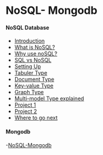 # NoSQL- Mongodb

#### NoSQL Database ####
- [Introduction](introduction/)
- [What is NoSQL?](what-is-noSQL/)
- [Why use noSQL?](why-use-nosql/)
- [SQL vs NoSQL](sql-and-nosql/)
- [Setting Up]()
- [Tabuler Type]()
- [Document Type]()
- [Key-value Type]()
- [Graph Type]()
- [Multi-model Type explained]()
- [Project 1]()
- [Project 2]()
- [Where to go next]()








#### Mongodb ####
-[NoSQL-Mongodb](nosql-mongodb)
